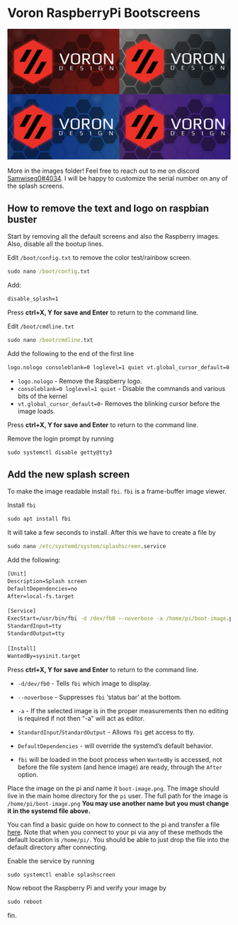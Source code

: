 # Voron RaspberryPi Bootscreens
![](Images/boot_tile.png)

More in the images folder! Feel free to reach out to me on discord [Samwiseg0#4034](https://discord.com/users/210122378317922308). I will be happy to customize the serial number on any of the splash screens.

 ## How to remove the text and logo on raspbian buster

 Start by removing all the default screens and also the Raspberry images. Also, disable all the bootup lines.

 Edit `/boot/config.txt` to remove the color test/rainbow screen.

 ```cmd
 sudo nano /boot/config.txt
 ```

Add:
```cmd
disable_splash=1
```
Press **ctrl+X, Y for save and Enter** to return to the command line.

Edit `/boot/cmdline.txt`
 ```cmd
sudo nano /boot/cmdline.txt
```
Add the following to the end of the first line

```cmd
logo.nologo consoleblank=0 loglevel=1 quiet vt.global_cursor_default=0
```

* `logo.nologo` - Remove the Raspberry logo.
* `consoleblank=0 loglevel=1 quiet` - Disable the commands and various bits of the kernel
* `vt.global_cursor_default=0`- Removes the blinking cursor before the image loads.

Press **ctrl+X, Y for save and Enter** to return to the command line.

Remove the login prompt by running
```cmd
sudo systemctl disable getty@tty3
```

## Add the new splash screen

To make the image readable install `fbi`. `fbi` is a frame-buffer image viewer.

Install `fbi`
```cmd
sudo apt install fbi
```

It will take a few seconds to install. After this we have to
create a file by

```cmd
sudo nano /etc/systemd/system/splashscreen.service
```

Add the following:

```cmd
[Unit]
Description=Splash screen
DefaultDependencies=no
After=local-fs.target

[Service]
ExecStart=/usr/bin/fbi -d /dev/fb0 --noverbose -a /home/pi/boot-image.png
StandardInput=tty
StandardOutput=tty

[Install]
WantedBy=sysinit.target
```

Press **ctrl+X, Y for save and Enter** to return to the command line.

 * `-d/dev/fb0` - Tells `fbi` which image to display.

 * `--noverbose` - Suppresses `fbi` ‘status bar’ at the bottom.

 * `-a` - If the selected image is in the proper measurements then no editing is required if not then “-a” will act as editor.

 * `StandardInput`/`StandardOutput`  - Allows `fbi` get access to tty.

 * `DefaultDependencies` -  will override the systemd’s default behavior.

 * `fbi` will be loaded in the boot process when `WantedBy` is accessed, not before the file system (and hence image) are ready, through the `After` option.

Place the image on the pi and name it `boot-image.png`. The image should live in the main home directory for the `pi` user. The full path for the image is `/home/pi/boot-image.png` **You may use another name but you must change it in the systemd file above.**

You can find a basic guide on how to connect to the pi and transfer a file [here](https://howchoo.com/pi/how-to-transfer-files-to-the-raspberry-pi). Note that when you connect to your pi via any of these methods the default location is `/home/pi/`. You should be able to just drop the file into the default directory after connecting.

Enable the service by running
```cmd
sudo systemctl enable splashscreen
```

Now reboot the Raspberry Pi and verify your image by

```cmd
sudo reboot
```

fin.
